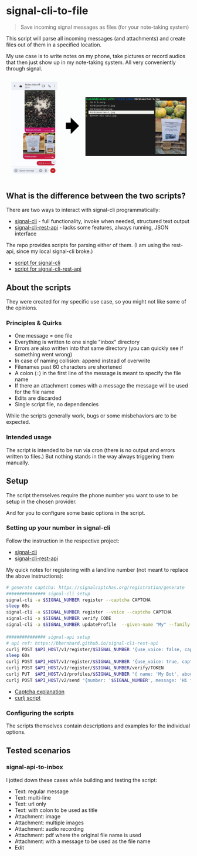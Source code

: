 # signal-cli-to-file

> Save incoming signal messages as files (for your note-taking system)

This script will parse all incoming messages (and attachments) and create files
out of them in a specified location.

My use case is to write notes on my phone, take pictures or record audios that
then just show up in my note-taking system. All very conveniently through
signal.

![Demo](demo.png)

## What is the difference between the two scripts?

There are two ways to interact with signal-cli programmatically:

- [signal-cli](https://github.com/AsamK/signal-cli) - full functionality, invoke when needed, structured text output
- [signal-cli-rest-api](https://github.com/bbernhard/signal-cli-rest-api) - lacks some features, always running, JSON interface

The repo provides scripts for parsing either of them.
(I am using the rest-api, since my local signal-cli broke.)

- [script for signal-cli](signal-cli-to-inbox)
- [script for signal-cli-rest-api](signal-api-to-inbox)

## About the scripts

They were created for my specific use case, so you might not like some of the
opinions.

### Principles & Quirks

- One message = one file
- Everything is written to one single "inbox" directory
- Errors are also written into that same directory (you can quickly see if something went wrong)
- In case of naming collision: append instead of overwrite
- Filenames past 60 characters are shortened
- A colon (`:`) in the first line of the message is meant to specify the file name
- If there an attachment comes with a message the message will be used for the file name
- Edits are discarded
- Single script file, no dependencies

While the scripts generally work, bugs or some misbehaviors are to be expected.

### Intended usage

The script is intended to be run via cron (there is no output and errors written to files.)
But nothing stands in the way always triggering them manually.

## Setup

The script themselves require the phone number you want to use to be setup in
the chosen provider.

And for you to configure some basic options in the script.

### Setting up your number in signal-cli

Follow the instruction in the respective project:
- [signal-cli](https://github.com/AsamK/signal-cli?tab=readme-ov-file#usage)
- [signal-cli-rest-api](https://github.com/bbernhard/signal-cli-rest-api?tab=readme-ov-file#getting-started)

My quick notes for registering with a landline number (not meant to replace the
above instructions):

```sh
# generate captcha: https://signalcaptchas.org/registration/generate
############### signal-cli setup
signal-cli -a $SIGNAL_NUMBER register --captcha CAPTCHA
sleep 60s
signal-cli -a $SIGNAL_NUMBER register --voice --captcha CAPTCHA
signal-cli -a $SIGNAL_NUMBER verify CODE
signal-cli -a $SIGNAL_NUMBER updateProfile  --given-name "My" --family-name "Bot" --about "Beep Boop, I'm automated" --avatar inbox.png

############### signal-api setup
# api ref: https://bbernhard.github.io/signal-cli-rest-api
curlj POST $API_HOST/v1/register/$SIGNAL_NUMBER '{use_voice: false, captcha: "CAPTCHA"}'
sleep 60s
curlj POST $API_HOST/v1/register/$SIGNAL_NUMBER '{use_voice: true, captcha: "CAPTCHA"}'
curlj POST $API_HOST/v1/register/$SIGNAL_NUMBER/verify/TOKEN
curlj PUT  $API_HOST/v1/profiles/$SIGNAL_NUMBER "{ name: 'My Bot', about: 'Beep boop 🤖. I'm automated.', base64_avatar: '$(cat inbox.png | base64 -w0 -)' }"
curlj POST $API_HOST/v2/send "{number: '$SIGNAL_NUMBER', message: 'Hi from the API', recipients: ['YOUR_NUMBER']}"
```

- [Captcha explanation](https://github.com/AsamK/signal-cli/wiki/Registration-with-captcha)
- [curlj script](https://github.com/jneidel/dotfiles/blob/master/scripts/curlj)

### Configuring the scripts

The scripts themselves contain descriptions and examples for the individual
options.

## Tested scenarios
### signal-api-to-inbox

I jotted down these cases while building and testing the script:

- Text: regular message
- Text: multi-line
- Text: url only
- Text: with colon to be used as title
- Attachment: image
- Attachment: multiple images
- Attachment: audio recording
- Attachment: pdf where the original file name is used
- Attachment: with a message to be used as the file name
- Edit
